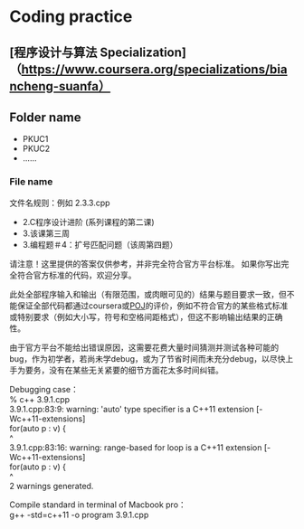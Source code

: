 # Coding practice

## [程序设计与算法 Specialization]（https://www.coursera.org/specializations/biancheng-suanfa）

## Folder name
- PKUC1
- PKUC2
- ......

### File name
文件名规则：例如 2.3.3.cpp
* 2.C程序设计进阶 (系列课程的第二课)
* 3.该课第三周
* 3.编程题＃4：扩号匹配问题（该周第四题）

请注意！这里提供的答案仅供参考，并非完全符合官方平台标准。
如果你写出完全符合官方标准的代码，欢迎分享。

此处全部程序输入和输出（有限范围，或肉眼可见的）结果与题目要求一致，但不能保证全部代码都通过coursera或[POJ](http://pkuic.openjudge.cn/)的评价，例如不符合官方的某些格式标准或特别要求（例如大小写，符号和空格间距格式），但这不影响输出结果的正确性。

由于官方平台不能给出错误原因，这需要花费大量时间猜测并测试各种可能的bug，作为初学者，若尚未学debug，或为了节省时间而未充分debug，以尽快上手为要务，没有在某些无关紧要的细节方面花太多时间纠错。


Debugging case：  
% c++ 3.9.1.cpp  
3.9.1.cpp:83:9: warning: 'auto' type specifier is a C++11 extension [-Wc++11-extensions]  
for(auto p : v) {  
^  
3.9.1.cpp:83:16: warning: range-based for loop is a C++11 extension [-Wc++11-extensions]  
for(auto p : v) {  
^  
2 warnings generated.  


Compile standard in terminal of Macbook pro：  
g++ -std=c++11 -o program 3.9.1.cpp
